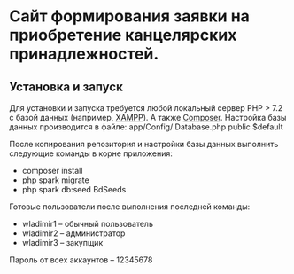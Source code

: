 # Сайт формирования заявки на приобретение канцелярских принадлежностей.

## Установка и запуск

Для установки и запуска требуется любой локальный сервер PHP > 7.2 с базой данных (например, [XAMPP](https://www.xampp.ru/)). А также [Composer](https://getcomposer.org/).
	Настройка базы данных производится в файле: app/Config/ Database.php public $default

После копирования репозитория и настройки базы данных выполнить следующие команды в корне приложения:
-	composer install
-	php spark migrate
-	php spark db:seed BdSeeds

Готовые пользователи после выполнения последней команды:
- wladimir1 – обычный пользователь
- wladimir2 – администратор
- wladimir3 – закупщик

Пароль от всех аккаунтов – 12345678